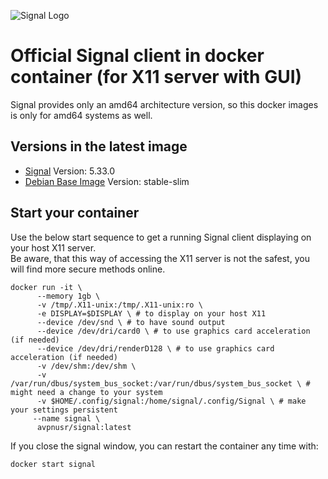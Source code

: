 ![Signal Logo](https://i.imgur.com/dnmDW6F.jpg)

**Official Signal client in docker container (for X11 server with GUI)**
===

Signal provides only an amd64 architecture version, so this docker images is only for amd64 systems as well.   

Versions in the latest image
-----
- [Signal](https://signal.org "Signal Homepage") Version: 5.33.0
- [Debian Base Image](https://hub.docker.com/_/debian "Debian Docker Repo") Version: stable-slim

Start your container
-----
Use the below start sequence to get a running Signal client displaying on your host X11 server.    
Be aware, that this way of accessing the X11 server is not the safest, you will find more secure methods online.       

```
docker run -it \
      --memory 1gb \
      -v /tmp/.X11-unix:/tmp/.X11-unix:ro \
      -e DISPLAY=$DISPLAY \ # to display on your host X11
      --device /dev/snd \ # to have sound output
      --device /dev/dri/card0 \ # to use graphics card acceleration (if needed)
      --device /dev/dri/renderD128 \ # to use graphics card acceleration (if needed)
      -v /dev/shm:/dev/shm \ 
      -v /var/run/dbus/system_bus_socket:/var/run/dbus/system_bus_socket \ # might need a change to your system
      -v $HOME/.config/signal:/home/signal/.config/Signal \ # make your settings persistent
     --name signal \
      avpnusr/signal:latest
```
   
If you close the signal window, you can restart the container any time with:     
```
docker start signal
```
